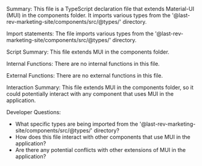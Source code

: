 Summary:
This file is a TypeScript declaration file that extends Material-UI (MUI) in the components folder. It imports various types from the '@last-rev-marketing-site/components/src/@types/' directory.

Import statements:
The file imports various types from the '@last-rev-marketing-site/components/src/@types/' directory.

Script Summary:
This file extends MUI in the components folder.

Internal Functions:
There are no internal functions in this file.

External Functions:
There are no external functions in this file.

Interaction Summary:
This file extends MUI in the components folder, so it could potentially interact with any component that uses MUI in the application.

Developer Questions:
- What specific types are being imported from the '@last-rev-marketing-site/components/src/@types/' directory?
- How does this file interact with other components that use MUI in the application?
- Are there any potential conflicts with other extensions of MUI in the application?